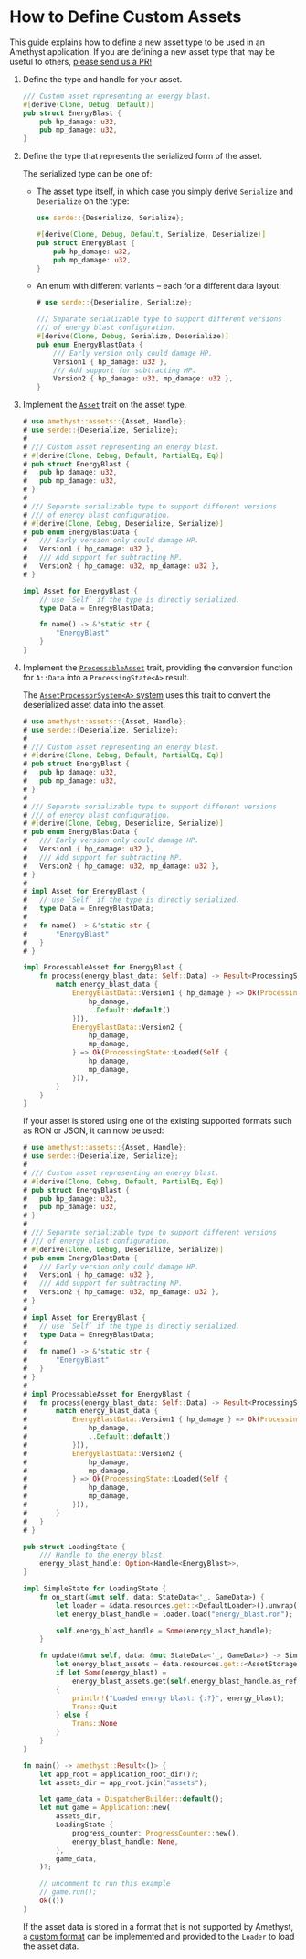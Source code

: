 # How to Define Custom Assets

This guide explains how to define a new asset type to be used in an Amethyst application. If you are defining a new asset type that may be useful to others, [please send us a PR!][gh_contributing]

1. Define the type and handle for your asset.

   ```rust
   /// Custom asset representing an energy blast.
   #[derive(Clone, Debug, Default)]
   pub struct EnergyBlast {
       pub hp_damage: u32,
       pub mp_damage: u32,
   }
   ```

1. Define the type that represents the serialized form of the asset.

   The serialized type can be one of:

   - The asset type itself, in which case you simply derive `Serialize` and `Deserialize` on the type:

     ```rust
     use serde::{Deserialize, Serialize};

     #[derive(Clone, Debug, Default, Serialize, Deserialize)]
     pub struct EnergyBlast {
         pub hp_damage: u32,
         pub mp_damage: u32,
     }
     ```

   - An enum with different variants – each for a different data layout:

     ```rust
     # use serde::{Deserialize, Serialize};

     /// Separate serializable type to support different versions
     /// of energy blast configuration.
     #[derive(Clone, Debug, Serialize, Deserialize)]
     pub enum EnergyBlastData {
         /// Early version only could damage HP.
         Version1 { hp_damage: u32 },
         /// Add support for subtracting MP.
         Version2 { hp_damage: u32, mp_damage: u32 },
     }
     ```

1. Implement the [`Asset`][doc_asset] trait on the asset type.

   ```rust
   # use amethyst::assets::{Asset, Handle};
   # use serde::{Deserialize, Serialize};
   # 
   # /// Custom asset representing an energy blast.
   # #[derive(Clone, Debug, Default, PartialEq, Eq)]
   # pub struct EnergyBlast {
   #   pub hp_damage: u32,
   #   pub mp_damage: u32,
   # }
   # 
   # /// Separate serializable type to support different versions
   # /// of energy blast configuration.
   # #[derive(Clone, Debug, Deserialize, Serialize)]
   # pub enum EnergyBlastData {
   #   /// Early version only could damage HP.
   #   Version1 { hp_damage: u32 },
   #   /// Add support for subtracting MP.
   #   Version2 { hp_damage: u32, mp_damage: u32 },
   # }

   impl Asset for EnergyBlast {
       // use `Self` if the type is directly serialized.
       type Data = EnregyBlastData;

       fn name() -> &'static str {
           "EnergyBlast"
       }
   }
   ```

1. Implement the [`ProcessableAsset`][doc_processable_asset] trait, providing the conversion function for `A::Data` into a `ProcessingState<A>` result.

   The [`AssetProcessorSystem<A>` system][doc_processor_system] uses this trait to convert the deserialized asset data into the asset.

   ```rust
   # use amethyst::assets::{Asset, Handle};
   # use serde::{Deserialize, Serialize};
   # 
   # /// Custom asset representing an energy blast.
   # #[derive(Clone, Debug, Default, PartialEq, Eq)]
   # pub struct EnergyBlast {
   #   pub hp_damage: u32,
   #   pub mp_damage: u32,
   # }
   # 
   # /// Separate serializable type to support different versions
   # /// of energy blast configuration.
   # #[derive(Clone, Debug, Deserialize, Serialize)]
   # pub enum EnergyBlastData {
   #   /// Early version only could damage HP.
   #   Version1 { hp_damage: u32 },
   #   /// Add support for subtracting MP.
   #   Version2 { hp_damage: u32, mp_damage: u32 },
   # }
   # 
   # impl Asset for EnergyBlast {
   #   // use `Self` if the type is directly serialized.
   #   type Data = EnregyBlastData;
   # 
   #   fn name() -> &'static str {
   #       "EnergyBlast"
   #   }
   # }

   impl ProcessableAsset for EnergyBlast {
       fn process(energy_blast_data: Self::Data) -> Result<ProcessingState<Self::Data, Self>, Error> {
           match energy_blast_data {
               EnergyBlastData::Version1 { hp_damage } => Ok(ProcessingState::Loaded(Self {
                   hp_damage,
                   ..Default::default()
               })),
               EnergyBlastData::Version2 {
                   hp_damage,
                   mp_damage,
               } => Ok(ProcessingState::Loaded(Self {
                   hp_damage,
                   mp_damage,
               })),
           }
       }
   }
   ```

   If your asset is stored using one of the existing supported formats such as RON or JSON, it can now be used:

   ```rust
   # use amethyst::assets::{Asset, Handle};
   # use serde::{Deserialize, Serialize};
   # 
   # /// Custom asset representing an energy blast.
   # #[derive(Clone, Debug, Default, PartialEq, Eq)]
   # pub struct EnergyBlast {
   #   pub hp_damage: u32,
   #   pub mp_damage: u32,
   # }
   # 
   # /// Separate serializable type to support different versions
   # /// of energy blast configuration.
   # #[derive(Clone, Debug, Deserialize, Serialize)]
   # pub enum EnergyBlastData {
   #   /// Early version only could damage HP.
   #   Version1 { hp_damage: u32 },
   #   /// Add support for subtracting MP.
   #   Version2 { hp_damage: u32, mp_damage: u32 },
   # }
   # 
   # impl Asset for EnergyBlast {
   #   // use `Self` if the type is directly serialized.
   #   type Data = EnregyBlastData;
   # 
   #   fn name() -> &'static str {
   #       "EnergyBlast"
   #   }
   # }
   # 
   # impl ProcessableAsset for EnergyBlast {
   #   fn process(energy_blast_data: Self::Data) -> Result<ProcessingState<Self>, Error> {
   #       match energy_blast_data {
   #           EnergyBlastData::Version1 { hp_damage } => Ok(ProcessingState::Loaded(Self {
   #               hp_damage,
   #               ..Default::default()
   #           })),
   #           EnergyBlastData::Version2 {
   #               hp_damage,
   #               mp_damage,
   #           } => Ok(ProcessingState::Loaded(Self {
   #               hp_damage,
   #               mp_damage,
   #           })),
   #       }
   #   }
   # }

   pub struct LoadingState {
       /// Handle to the energy blast.
       energy_blast_handle: Option<Handle<EnergyBlast>>,
   }

   impl SimpleState for LoadingState {
       fn on_start(&mut self, data: StateData<'_, GameData>) {
           let loader = &data.resources.get::<DefaultLoader>().unwrap();
           let energy_blast_handle = loader.load("energy_blast.ron");

           self.energy_blast_handle = Some(energy_blast_handle);
       }

       fn update(&mut self, data: &mut StateData<'_, GameData>) -> SimpleTrans {
           let energy_blast_assets = data.resources.get::<AssetStorage<EnergyBlast>>().unwrap();
           if let Some(energy_blast) =
               energy_blast_assets.get(self.energy_blast_handle.as_ref().unwrap())
           {
               println!("Loaded energy blast: {:?}", energy_blast);
               Trans::Quit
           } else {
               Trans::None
           }
       }
   }

   fn main() -> amethyst::Result<()> {
       let app_root = application_root_dir()?;
       let assets_dir = app_root.join("assets");

       let game_data = DispatcherBuilder::default();
       let mut game = Application::new(
           assets_dir,
           LoadingState {
               progress_counter: ProgressCounter::new(),
               energy_blast_handle: None,
           },
           game_data,
       )?;

       // uncomment to run this example
       // game.run();
       Ok(())
   }
   ```

   If the asset data is stored in a format that is not supported by Amethyst, a [custom format][bk_custom_formats] can be implemented and provided to the `Loader` to load the asset data.

[bk_custom_formats]: how_to_define_custom_formats.html
[doc_asset]: https://docs.amethyst.rs/master/amethyst_assets/trait.Asset.html
[doc_processable_asset]: https://docs.amethyst.rs/master/amethyst_assets/trait.ProcessableAsset.html
[doc_processor_system]: https://docs.amethyst.rs/master/amethyst_assets/struct.AssetProcessorSystem.html
[gh_contributing]: https://github.com/amethyst/amethyst/blob/master/docs/CONTRIBUTING.md
